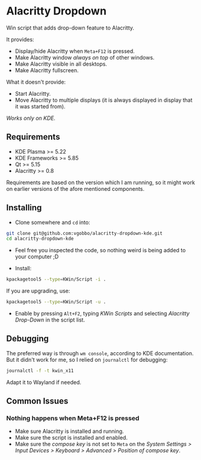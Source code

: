 # Alacritty Dropdown
Win script that adds drop-down feature to Alacritty.

It provides:
- Display/hide Alacritty when `Meta+F12` is pressed.
- Make Alacritty window _always on top_ of other windows.
- Make Alacritty visible in all desktops.
- Make Alacritty fullscreen.

What it doesn't provide:
- Start Alacritty.
- Move Alacritty to multiple displays (it is always displayed in display that it was started from).

*Works only on KDE.*

## Requirements
- KDE Plasma >= 5.22
- KDE Frameworks >= 5.85
- Qt >= 5.15
- Alacritty >= 0.8

Requirements are based on the version which I am running, so it might work on earlier versions of the afore mentioned components.

## Installing
- Clone somewhere and `cd` into:
```bash
git clone git@github.com:vgobbo/alacritty-dropdown-kde.git
cd alacritty-dropdown-kde
```

- Feel free you inspected the code, so nothing weird is being added to your computer ;D

- Install:
```bash
kpackagetool5 --type=KWin/Script -i .
```

If you are upgrading, use:
```bash
kpackagetool5 --type=KWin/Script -u .
```

- Enable by pressing `Alt+F2`, typing _KWin Scripts_ and selecting _Alacritty Drop-Down_ in the script list.

## Debugging
The preferred way is through `wm console`, according to KDE documentation. But it didn't work for me, so I relied on `journalctl` for debugging:
```bash
journalctl -f -t kwin_x11
```

Adapt it to Wayland if needed.

## Common Issues

### Nothing happens when Meta+F12 is pressed

- Make sure Alacritty is installed and running.
- Make sure the script is installed and enabled.
- Make sure the _compose key_ is not set to `Meta` on the _System Settings > Input Devices > Keyboard > Advanced > Position of compose key_.
